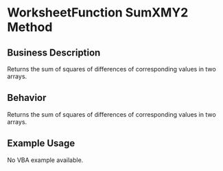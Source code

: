 # WorksheetFunction SumXMY2 Method

## Business Description
Returns the sum of squares of differences of corresponding values in two arrays.

## Behavior
Returns the sum of squares of differences of corresponding values in two arrays.

## Example Usage
No VBA example available.
